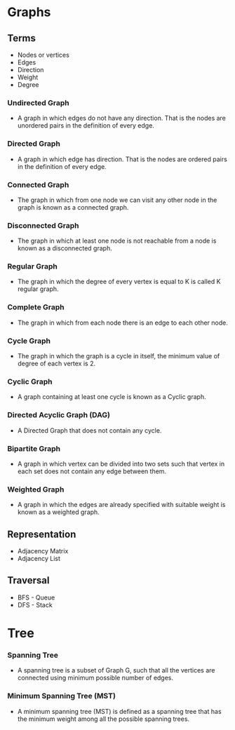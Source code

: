 # Graphs

## Terms

- Nodes or vertices
- Edges
- Direction
- Weight
- Degree

### Undirected Graph

- A graph in which edges do not have any direction. That is the nodes are unordered pairs in the definition of every
  edge.

### Directed Graph

- A graph in which edge has direction. That is the nodes are ordered pairs in the definition of every edge.

### Connected Graph

- The graph in which from one node we can visit any other node in the graph is known as a connected graph.

### Disconnected Graph

- The graph in which at least one node is not reachable from a node is known as a disconnected graph.

### Regular Graph

- The graph in which the degree of every vertex is equal to K is called K regular graph.

### Complete Graph

- The graph in which from each node there is an edge to each other node.

### Cycle Graph

- The graph in which the graph is a cycle in itself, the minimum value of degree of each vertex is 2.

### Cyclic Graph

- A graph containing at least one cycle is known as a Cyclic graph.

### Directed Acyclic Graph (DAG)

- A Directed Graph that does not contain any cycle.

### Bipartite Graph

- A graph in which vertex can be divided into two sets such that vertex in each set does not contain any edge between
  them.

### Weighted Graph

- A graph in which the edges are already specified with suitable weight is known as a weighted graph.

## Representation

- Adjacency Matrix
- Adjacency List

## Traversal

- BFS - Queue
- DFS - Stack

# Tree

### Spanning Tree

- A spanning tree is a subset of Graph G, such that all the vertices are connected using minimum possible number of
  edges.

### Minimum Spanning Tree (MST)

- A minimum spanning tree (MST) is defined as a spanning tree that has the minimum weight among all the possible
  spanning trees.

